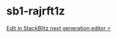 # sb1-rajrft1z

[Edit in StackBlitz next generation editor ⚡️](https://stackblitz.com/~/github.com/KyleMoore1/sb1-rajrft1z)